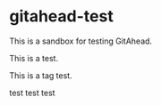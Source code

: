 # gitahead-test

This is a sandbox for testing GitAhead.

This is a test.

This is a tag test.

test test test
